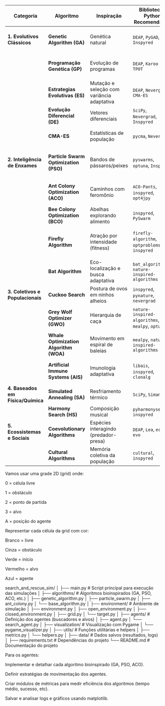 | Categoria                         | Algoritmo                              | Inspiração                                 | Bibliotecas Python Recomendadas                  | Visualização com `pygame`/`matplotlib`                        |
| --------------------------------- | -------------------------------------- | ------------------------------------------ | ------------------------------------------------ | ------------------------------------------------------------- |
| **1. Evolutivos Clássicos**       | **Genetic Algorithm (GA)**             | Genética natural                           | `DEAP`, `PyGAD`, `Inspyred`                      | Trajetória da melhor solução, evolução do fitness             |
|                                   | **Programação Genética (GP)**          | Evolução de programas                      | `DEAP`, `Karoo GP`, `TPOT`                       | Árvore de expressão, evolução da solução                      |
|                                   | **Estrategias Evolutivas (ES)**        | Mutação e seleção com variância adaptativa | `DEAP`, `Nevergrad`, `CMA-ES`                    | Curvas de convergência                                        |
|                                   | **Evolução Diferencial (DE)**          | Vetores diferenciais                       | `SciPy`, `Nevergrad`, `Inspyred`                 | Nuvem de soluções e fitness                                   |
|                                   | **CMA-ES**                             | Estatísticas de população                  | `pycma`, `Nevergrad`                             | Covariância entre variáveis, convergência                     |
| **2. Inteligência de Enxames**    | **Particle Swarm Optimization (PSO)**  | Bandos de pássaros/peixes                  | `pyswarms`, `optuna`, `Inspyred`                 | Partículas se movendo no espaço de busca (ótimo com `pygame`) |
|                                   | **Ant Colony Optimization (ACO)**      | Caminhos com feromônio                     | `ACO-Pants`, `inspyred`, `opt4jpy`               | Caminhos otimizados, rede de trilhas (com `pygame`)           |
|                                   | **Bee Colony Optimization (BCO)**      | Abelhas explorando alimento                | `inspyred`, `PySwarm`                            | Trajetória e área explorada                                   |
|                                   | **Firefly Algorithm**                  | Atração por intensidade (fitness)          | `firefly-algorithm`, `optproblems`, `inspyred`   | Luzes se movendo no espaço 2D (com brilho proporcional)       |
|                                   | **Bat Algorithm**                      | Eco-localização e busca adaptativa         | `bat_algorithm`, `nature-inspired-algorithms`    | Movimento das soluções (com som, se for ousado 😄)            |
| **3. Coletivos e Populacionais**  | **Cuckoo Search**                      | Postura de ovos em ninhos alheios          | `inspyred`, `pynature`, `nevergrad`              | Substituição de soluções e outliers no fitness                |
|                                   | **Grey Wolf Optimizer (GWO)**          | Hierarquia de caça                         | `nature-inspired-algorithms`, `mealpy`, `optuna` | Movimento coordenado em torno da melhor solução               |
|                                   | **Whale Optimization Algorithm (WOA)** | Movimento em espiral de baleias            | `mealpy`, `nature-inspired-algorithms`           | Curvas em espiral para solução ótima                          |
|                                   | **Artificial Immune Systems (AIS)**    | Imunologia adaptativa                      | `libais`, `inspyred`, `clonalg`                  | Gráfico de detecção de anomalias (com `matplotlib`)           |
| **4. Baseados em Física/Química** | **Simulated Annealing (SA)**           | Resfriamento térmico                       | `SciPy`, `Simanneal`                             | Temperatura x energia (fitness)                               |
|                                   | **Harmony Search (HS)**                | Composição musical                         | `pyharmonysearch`, `inspyred`                    | Acordes e notas vs aptidão (score)                            |
| **5. Ecossistemas e Sociais**     | **Coevolutionary Algorithms**          | Espécies interagindo (predador-presa)      | `DEAP`, `Lea`, `eco-evo`                         | Populações separadas com fitness cruzado                      |
|                                   | **Cultural Algorithms**                | Memória coletiva da população              | `cultural`, `inspyred`                           | Fitness individual vs conhecimento cultural médio             |

Vamos usar uma grade 2D (grid) onde:

0 = célula livre

1 = obstáculo

2 = ponto de partida

3 = alvo

A = posição do agente

Representar cada célula da grid com cor:

Branco = livre

Cinza = obstáculo

Verde = início

Vermelho = alvo

Azul = agente

search_and_rescue_sim/
│
├── main.py # Script principal para execução das simulações
│
├── algorithms/ # Algoritmos bioinspirados (GA, PSO, ACO, etc.)
│ ├── genetic_algorithm.py
│ ├── particle_swarm.py
│ ├── ant_colony.py
│ └── base_algorithm.py
│
├── environment/ # Ambiente de simulação
│ ├── environment.py
│ ├── open_environment.py
│ ├── closed_environment.py
│ ├── grid.py
│ └── target.py
│
├── agents/ # Definição dos agentes (buscadores e alvos)
│ ├── agent.py
│ └── search_agent.py
│
├── visualization/ # Visualização com Pygame
│ └── pygame_visualizer.py
│
├── utils/ # Funções utilitárias e helpers
│ ├── metrics.py
│ └── helpers.py
│
├── data/ # Dados salvos (resultados, logs)
│
├── requirements.txt # Dependências do projeto
└── README.md # Documentação do projeto

Para os agentes:

Implementar e detalhar cada algoritmo bioinspirado (GA, PSO, ACO).

Definir estratégias de movimentação dos agentes.

Criar módulos de métricas para medir eficiência dos algoritmos (tempo médio, sucesso, etc).

Salvar e analisar logs e gráficos usando matplotlib.
